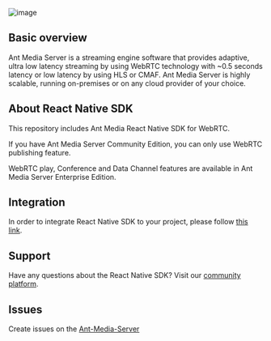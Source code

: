![image](https://user-images.githubusercontent.com/54481799/95862105-16cb0e00-0d6b-11eb-9087-88888889825d.png)

## Basic overview

Ant Media Server is a streaming engine software that provides adaptive, ultra low latency streaming by using 
WebRTC technology with ~0.5 seconds latency or low latency by using HLS or CMAF. Ant Media Server is highly scalable, 
running on-premises or on any cloud provider of your choice.

## About React Native SDK

This repository includes Ant Media React Native SDK for WebRTC.

If you have Ant Media Server Community Edition, you can only use WebRTC publishing feature.

WebRTC play, Conference and Data Channel features are available in Ant Media Server Enterprise Edition.

## Integration 

In order to integrate React Native SDK to your project, please follow [this link](https://resources.antmedia.io/docs/react-native-sdk).

## Support

Have any questions about the React Native SDK? Visit our [community platform](http://community.antmedia.io/).

## Issues
Create issues on the [Ant-Media-Server](https://github.com/ant-media/Ant-Media-Server/issues)

